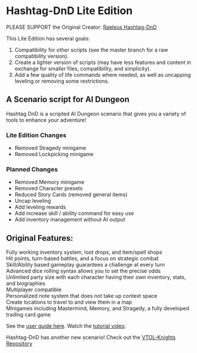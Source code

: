 # Hashtag-DnD Lite Edition
PLEASE SUPPORT the Original Creator: [Raeleus Hashtag-DnD](https://github.com/raeleus/Hashtag-DnD)

This Lite Edition has several goals:
1) Compatibility for other scripts (see the master branch for a raw compatibility version).
2) Create a lighter version of scripts (may have less features and content in exchange for smaller files, compatibility, and simplicity).
3) Add a few quality of life commands where needed, as well as uncapping leveling or removing some restrictions.

## A Scenario script for AI Dungeon<br>
Hashtag DnD is a scripted AI Dungeon scenario that gives you a variety of tools to enhance your adventure!

### Lite Edition Changes
- Removed Stragedy minigame
- Removed Lockpicking minigame

### Planned Changes
- Removed Memory minigame
- Removed Character presets
- Reduced Story Cards (removed general items)
- Uncap leveling
- Add leveling rewards
- Add increase skill / ability command for easy use
- Add inventory management without AI output

## Original Features:
Fully working inventory system, loot drops, and item/spell shops<br>
Hit points, turn-based battles, and a focus on strategic combat<br>
Skill/Ability based gameplay guarantees a challenge at every turn<br>
Advanced dice rolling syntax allows you to set the precise odds<br>
Unlimited party size with each character having their own inventory, stats, and biographies<br>
Multiplayer compatible<br>
Personalized note system that does not take up context space<br>
Create locations to travel to and view them in a map<br>
Minigames including Mastermind, Memory, and Stragedy, a fully developed trading card game

See the [user guide here](https://github.com/raeleus/Hashtag-DnD/wiki).
Watch the [tutorial video](https://youtu.be/E5TYU7rDaBQ).

Hashtag-DnD has another new scenario! Check out the [VTOL-Knights Repository](https://github.com/raeleus/Hashtag-DnD/tree/VTOL-Knights)